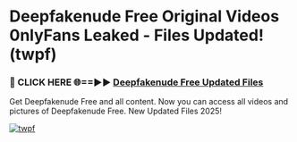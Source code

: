 # Deepfakenude Free Original Videos 0nlyFans Leaked - Files Updated! (twpf)

<h3>🔴 CLICK HERE 🌐==►► <a href="https://tinyurl.com/y5r63du9" rel="nofollow">Deepfakenude Free Updated Files</a></h3>

Get Deepfakenude Free and all content. Now you can access all videos and pictures of Deepfakenude Free. New Updated Files 2025!

[![twpf](https://i.imgur.com/UVo9nyh.gif)](https://tinyurl.com/y5r63du9)